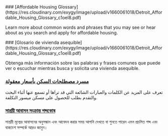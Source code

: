 <RenderIf language="default">
### [Affordable Housing Glossary](https://res.cloudinary.com/exygy/image/upload/v1660061018/Detroit_Affordable_Housing_Glossary_c1oel8.pdf)

Learn more about common words and phrases that you may see or hear about as you search and apply for affordable housing.

</RenderIf>

<RenderIf language="es">
### [Glosario de vivienda asequible](https://res.cloudinary.com/exygy/image/upload/v1660061018/Detroit_Affordable_Housing_Glossary_c1oel8.pdf)

Obtenga más información sobre las palabras y frases comunes que puede ver o escuchar mientras busca y solicita una vivienda asequible.

</RenderIf><RenderIf language="ar">

### [مسرد مصطلحات السكن بأسعار معقولة](https://res.cloudinary.com/exygy/image/upload/v1660061018/Detroit_Affordable_Housing_Glossary_c1oel8.pdf)

تعرف على المزيد عن الكلمات والعبارات الشائعة التي قد تراها أو تسمع عنها أثناء البحث والتقدم بطلب للحصول على مسكن ميسور التكلفة.

</RenderIf><RenderIf language="bn">

### [সাশ্রয়ী আবাসন সংক্রান্ত শব্দকোষ](https://res.cloudinary.com/exygy/image/upload/v1660061018/Detroit_Affordable_Housing_Glossary_c1oel8.pdf)

সাশ্রয়ী মূল্যের আবাসনের অনুসন্ধান এবং আবেদন করার সময় আপনি দেখতে বা শুনতে পারেন এমন প্রচলিত শব্দ এবং বাক্যাংশ সম্পর্কে আরও জানুন।

</RenderIf>
